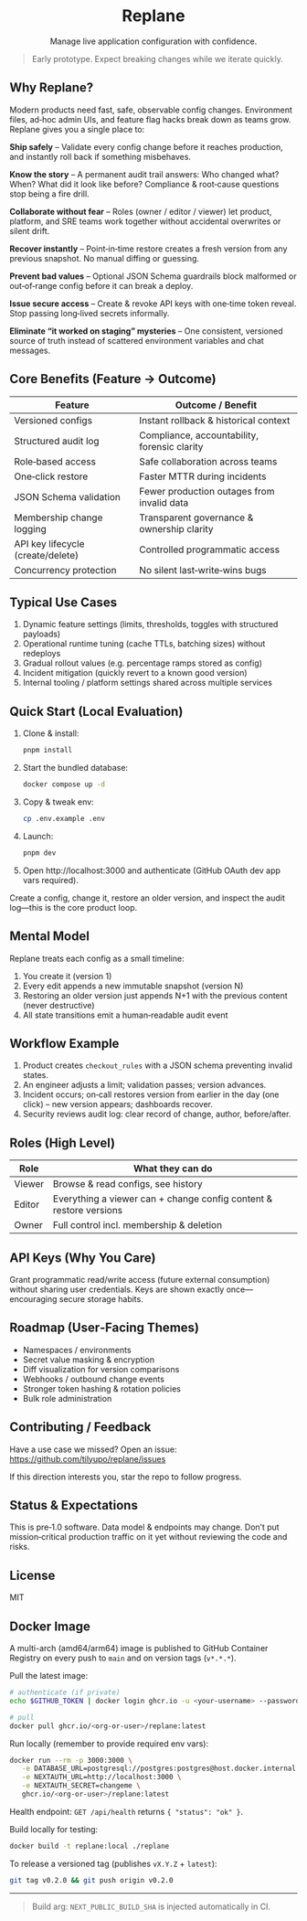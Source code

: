 <div align="center">

# Replane

Manage live application configuration with confidence.

</div>

> Early prototype. Expect breaking changes while we iterate quickly.

## Why Replane?

Modern products need fast, safe, observable config changes. Environment files, ad‑hoc admin UIs, and feature flag hacks break down as teams grow. Replane gives you a single place to:

**Ship safely** – Validate every config change before it reaches production, and instantly roll back if something misbehaves.

**Know the story** – A permanent audit trail answers: Who changed what? When? What did it look like before? Compliance & root‑cause questions stop being a fire drill.

**Collaborate without fear** – Roles (owner / editor / viewer) let product, platform, and SRE teams work together without accidental overwrites or silent drift.

**Recover instantly** – Point‑in‑time restore creates a fresh version from any previous snapshot. No manual diffing or guessing.

**Prevent bad values** – Optional JSON Schema guardrails block malformed or out‑of‑range config before it can break a deploy.

**Issue secure access** – Create & revoke API keys with one‑time token reveal. Stop passing long‑lived secrets informally.

**Eliminate “it worked on staging” mysteries** – One consistent, versioned source of truth instead of scattered environment variables and chat messages.

## Core Benefits (Feature → Outcome)

| Feature                           | Outcome / Benefit                            |
| --------------------------------- | -------------------------------------------- |
| Versioned configs                 | Instant rollback & historical context        |
| Structured audit log              | Compliance, accountability, forensic clarity |
| Role‑based access                 | Safe collaboration across teams              |
| One‑click restore                 | Faster MTTR during incidents                 |
| JSON Schema validation            | Fewer production outages from invalid data   |
| Membership change logging         | Transparent governance & ownership clarity   |
| API key lifecycle (create/delete) | Controlled programmatic access               |
| Concurrency protection            | No silent last‑write‑wins bugs               |

## Typical Use Cases

1. Dynamic feature settings (limits, thresholds, toggles with structured payloads)
2. Operational runtime tuning (cache TTLs, batching sizes) without redeploys
3. Gradual rollout values (e.g. percentage ramps stored as config)
4. Incident mitigation (quickly revert to a known good version)
5. Internal tooling / platform settings shared across multiple services

## Quick Start (Local Evaluation)

1. Clone & install:
   ```bash
   pnpm install
   ```
2. Start the bundled database:
   ```bash
   docker compose up -d
   ```
3. Copy & tweak env:
   ```bash
   cp .env.example .env
   ```
4. Launch:
   ```bash
   pnpm dev
   ```
5. Open http://localhost:3000 and authenticate (GitHub OAuth dev app vars required).

Create a config, change it, restore an older version, and inspect the audit log—this is the core product loop.

## Mental Model

Replane treats each config as a small timeline:

1. You create it (version 1)
2. Every edit appends a new immutable snapshot (version N)
3. Restoring an older version just appends N+1 with the previous content (never destructive)
4. All state transitions emit a human‑readable audit event

## Workflow Example

1. Product creates `checkout_rules` with a JSON schema preventing invalid states.
2. An engineer adjusts a limit; validation passes; version advances.
3. Incident occurs; on‑call restores version from earlier in the day (one click) – new version appears; dashboards recover.
4. Security reviews audit log: clear record of change, author, before/after.

## Roles (High Level)

| Role   | What they can do                                                   |
| ------ | ------------------------------------------------------------------ |
| Viewer | Browse & read configs, see history                                 |
| Editor | Everything a viewer can + change config content & restore versions |
| Owner  | Full control incl. membership & deletion                           |

## API Keys (Why You Care)

Grant programmatic read/write access (future external consumption) without sharing user credentials. Keys are shown exactly once—encouraging secure storage habits.

## Roadmap (User‑Facing Themes)

- Namespaces / environments
- Secret value masking & encryption
- Diff visualization for version comparisons
- Webhooks / outbound change events
- Stronger token hashing & rotation policies
- Bulk role administration

## Contributing / Feedback

Have a use case we missed? Open an issue: https://github.com/tilyupo/replane/issues

If this direction interests you, star the repo to follow progress.

## Status & Expectations

This is pre‑1.0 software. Data model & endpoints may change. Don’t put mission‑critical production traffic on it yet without reviewing the code and risks.

## License

MIT

## Docker Image

A multi-arch (amd64/arm64) image is published to GitHub Container Registry on every push to `main` and on version tags (`v*.*.*`).

Pull the latest image:

```bash
# authenticate (if private)
echo $GITHUB_TOKEN | docker login ghcr.io -u <your-username> --password-stdin

# pull
docker pull ghcr.io/<org-or-user>/replane:latest
```

Run locally (remember to provide required env vars):

```bash
docker run --rm -p 3000:3000 \
   -e DATABASE_URL=postgresql://postgres:postgres@host.docker.internal:5432/replane \
   -e NEXTAUTH_URL=http://localhost:3000 \
   -e NEXTAUTH_SECRET=changeme \
   ghcr.io/<org-or-user>/replane:latest
```

Health endpoint: `GET /api/health` returns `{ "status": "ok" }`.

Build locally for testing:

```bash
docker build -t replane:local ./replane
```

To release a versioned tag (publishes `vX.Y.Z` + `latest`):

```bash
git tag v0.2.0 && git push origin v0.2.0
```

---

> Build arg: `NEXT_PUBLIC_BUILD_SHA` is injected automatically in CI.
